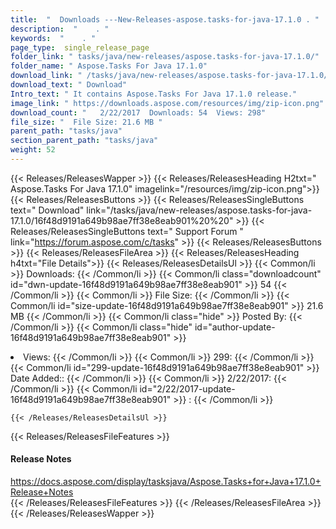 ```yaml
---
title:  "  Downloads ---New-Releases-aspose.tasks-for-java-17.1.0 . " 
description:  "    . " 
keywords:  "    . " 
page_type:  single_release_page
folder_link: " tasks/java/new-releases/aspose.tasks-for-java-17.1.0/"
folder_name: " Aspose.Tasks For Java 17.1.0"
download_link: " /tasks/java/new-releases/aspose.tasks-for-java-17.1.0/16f48d9191a649b98ae7ff38e8eab901"
download_text: " Download"
Intro_text: " It contains Aspose.Tasks For Java 17.1.0 release."
image_link: " https://downloads.aspose.com/resources/img/zip-icon.png"
download_count: "   2/22/2017  Downloads: 54  Views: 298"
file_size: "  File Size: 21.6 MB "
parent_path: "tasks/java"
section_parent_path: "tasks/java"
weight: 52 
---
```


{{< Releases/ReleasesWapper >}}
  {{< Releases/ReleasesHeading H2txt=" Aspose.Tasks For Java 17.1.0" imagelink="/resources/img/zip-icon.png">}}
  {{< Releases/ReleasesButtons >}}
    {{< Releases/ReleasesSingleButtons text=" Download" link="/tasks/java/new-releases/aspose.tasks-for-java-17.1.0/16f48d9191a649b98ae7ff38e8eab901%20%20" >}}
    {{< Releases/ReleasesSingleButtons text=" Support Forum " link="https://forum.aspose.com/c/tasks" >}}
  {{< Releases/ReleasesButtons >}}
  {{< Releases/ReleasesFileArea >}}
    {{< Releases/ReleasesHeading h4txt="File Details">}}
    {{< Releases/ReleasesDetailsUl >}}
            {{< Common/li  >}} Downloads: {{< /Common/li >}} 
      {{< Common/li class="downloadcount" id="dwn-update-16f48d9191a649b98ae7ff38e8eab901" >}} 54 {{< /Common/li >}} 
      {{< Common/li  >}} File Size: {{< /Common/li >}} 
      {{< Common/li id="size-update-16f48d9191a649b98ae7ff38e8eab901" >}} 21.6 MB {{< /Common/li >}} 
      {{< Common/li  class="hide" >}} Posted By: {{< /Common/li >}} 
      {{< Common/li class="hide" id="author-update-16f48d9191a649b98ae7ff38e8eab901" >}} <li>Views: {{< /Common/li >}} 
      {{< Common/li  >}} 299: {{< /Common/li >}} 
      {{< Common/li id="299-update-16f48d9191a649b98ae7ff38e8eab901" >}} Date Added:: {{< /Common/li >}} 
      {{< Common/li  >}} 2/22/2017: {{< /Common/li >}} 
      {{< Common/li id="2/22/2017-update-16f48d9191a649b98ae7ff38e8eab901" >}} : {{< /Common/li >}} 

    {{< /Releases/ReleasesDetailsUl >}}

  {{< Releases/ReleasesFileFeatures >}}
      <h4>Release Notes</h4><div><a href="https://docs.aspose.com/display/tasksjava/Aspose.Tasks+for+Java+17.1.0+Release+Notes">https://docs.aspose.com/display/tasksjava/Aspose.Tasks+for+Java+17.1.0+Release+Notes</a></div>
  {{< /Releases/ReleasesFileFeatures >}}
 {{< /Releases/ReleasesFileArea >}}
{{< /Releases/ReleasesWapper >}}



